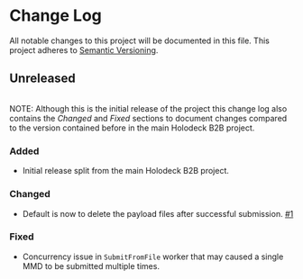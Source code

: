 # Change Log
All notable changes to this project will be documented in this file.
This project adheres to [Semantic Versioning](http://semver.org/).

## Unreleased
######
NOTE: Although this is the initial release of the project this change log also contains the
_Changed_ and _Fixed_ sections to document changes compared to the version contained before
in the main Holodeck B2B project. 

### Added
* Initial release split from the main Holodeck B2B project.

### Changed
* Default is now to delete the payload files after successful submission. [#1](https://github.com/holodeck-b2b/file-backend/issues/1) 

### Fixed  
* Concurrency issue in `SubmitFromFile` worker that may caused a single MMD to be submitted multiple times.

